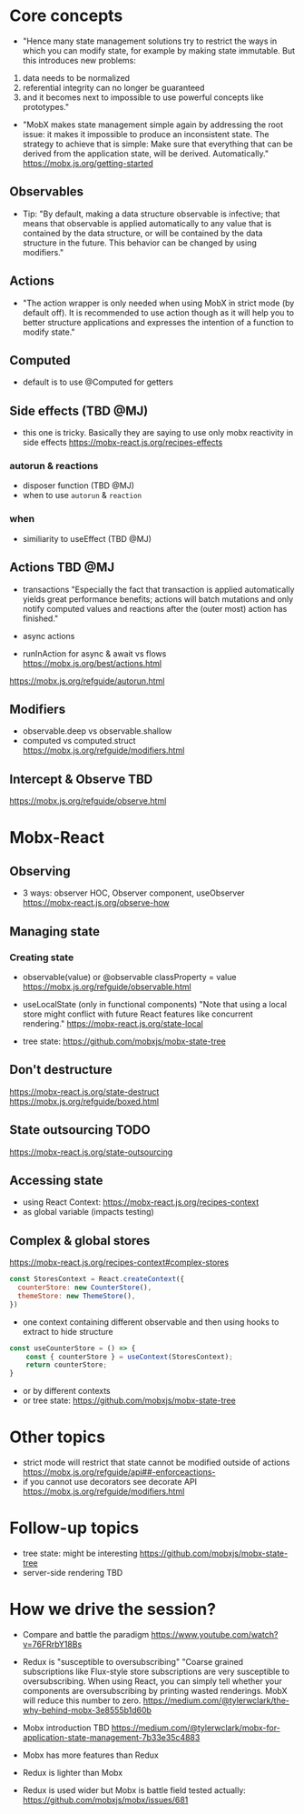 # Core concepts
- "Hence many state management solutions try to restrict the ways in which you can modify state, for example by making state immutable. 
But this introduces new problems: 
1) data needs to be normalized
2) referential integrity can no longer be guaranteed 
3) and it becomes next to impossible to use powerful concepts like prototypes."

- "MobX makes state management simple again by addressing the root issue: it makes it impossible to produce an inconsistent state. 
The strategy to achieve that is simple: Make sure that everything that can be derived from the application state, will be derived. Automatically."
https://mobx.js.org/getting-started

## Observables
- Tip: "By default, making a data structure observable is infective; 
that means that observable is applied automatically to any value that is contained by the data structure, 
or will be contained by the data structure in the future. This behavior can be changed by using modifiers."

## Actions
- "The action wrapper is only needed when using MobX in strict mode (by default off). 
It is recommended to use action though as it will help you to better structure applications 
and expresses the intention of a function to modify state."

## Computed
- default is to use @Computed for getters

## Side effects (TBD @MJ)
- this one is tricky. Basically they are saying to use only mobx reactivity in side effects 
https://mobx-react.js.org/recipes-effects

### autorun & reactions
- disposer function (TBD @MJ)
- when to use `autorun` & `reaction`
### when
- similiarity to useEffect (TBD @MJ)

## Actions TBD @MJ
- transactions
"Especially the fact that transaction is applied automatically yields great performance benefits; 
actions will batch mutations and only notify computed values and reactions after the (outer most) action has finished."

- async actions
- runInAction for async & await vs flows
https://mobx.js.org/best/actions.html

https://mobx.js.org/refguide/autorun.html

## Modifiers
- observable.deep vs observable.shallow
- computed vs computed.struct
https://mobx.js.org/refguide/modifiers.html

## Intercept & Observe TBD 
https://mobx.js.org/refguide/observe.html

# Mobx-React

## Observing
- 3 ways: observer HOC, Observer component, useObserver
https://mobx-react.js.org/observe-how

## Managing state
### Creating state
- observable(value) or @observable classProperty = value
https://mobx.js.org/refguide/observable.html

- useLocalState (only in functional components)
"Note that using a local store might conflict with future React features like concurrent rendering."
https://mobx-react.js.org/state-local

- tree state: https://github.com/mobxjs/mobx-state-tree

## Don't destructure
https://mobx-react.js.org/state-destruct
https://mobx.js.org/refguide/boxed.html

## State outsourcing TODO
https://mobx-react.js.org/state-outsourcing

## Accessing state
- using React Context: https://mobx-react.js.org/recipes-context
- as global variable (impacts testing)

## Complex & global stores
https://mobx-react.js.org/recipes-context#complex-stores

```javascript
const StoresContext = React.createContext({
  counterStore: new CounterStore(),
  themeStore: new ThemeStore(),
})
```

- one context containing different observable and then using hooks to extract to hide structure
```javascript
const useCounterStore = () => {
    const { counterStore } = useContext(StoresContext);
    return counterStore;
}
```

- or by different contexts
- or tree state: https://github.com/mobxjs/mobx-state-tree

# Other topics
- strict mode will restrict that state cannot be modified outside of actions
https://mobx.js.org/refguide/api##-enforceactions-
- if you cannot use decorators see decorate API
https://mobx.js.org/refguide/modifiers.html

# Follow-up topics
- tree state: might be interesting
https://github.com/mobxjs/mobx-state-tree
- server-side rendering TBD

# How we drive the session? 
- Compare and battle the paradigm
https://www.youtube.com/watch?v=76FRrbY18Bs

- Redux is "susceptible to oversubscribing"
"Coarse grained subscriptions like Flux-style store subscriptions are very susceptible to oversubscribing. 
When using React, you can simply tell whether your components are oversubscribing by printing wasted renderings. MobX will reduce this number to zero.
https://medium.com/@tylerwclark/the-why-behind-mobx-3e8555b1d60b

- Mobx introduction TBD
https://medium.com/@tylerwclark/mobx-for-application-state-management-7b33e35c4883

- Mobx has more features than Redux 
- Redux is lighter than Mobx
- Redux is used wider but Mobx is battle field tested actually:
https://github.com/mobxjs/mobx/issues/681

